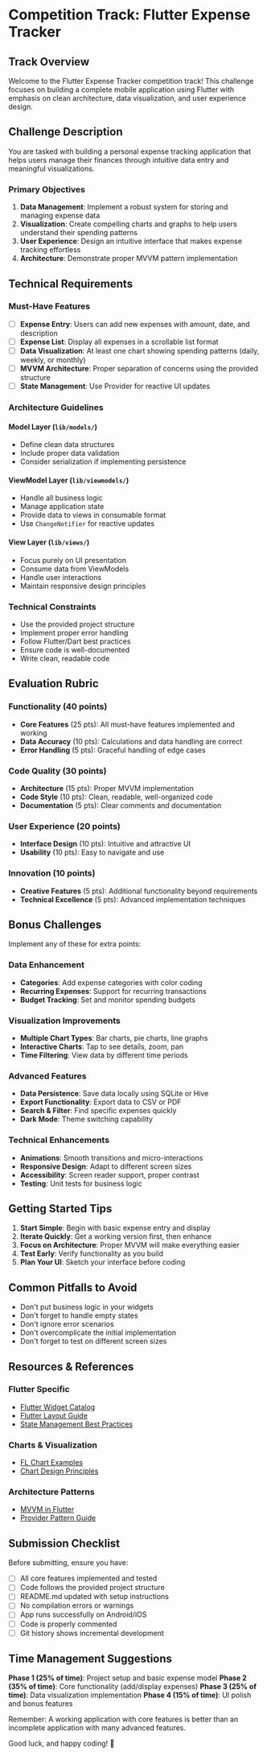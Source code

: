 # Competition Track: Flutter Expense Tracker

## Track Overview

Welcome to the Flutter Expense Tracker competition track! This challenge focuses on building a complete mobile application using Flutter with emphasis on clean architecture, data visualization, and user experience design.

## Challenge Description

You are tasked with building a personal expense tracking application that helps users manage their finances through intuitive data entry and meaningful visualizations.

### Primary Objectives

1. **Data Management**: Implement a robust system for storing and managing expense data
2. **Visualization**: Create compelling charts and graphs to help users understand their spending patterns
3. **User Experience**: Design an intuitive interface that makes expense tracking effortless
4. **Architecture**: Demonstrate proper MVVM pattern implementation

## Technical Requirements

### Must-Have Features

- [ ] **Expense Entry**: Users can add new expenses with amount, date, and description
- [ ] **Expense List**: Display all expenses in a scrollable list format
- [ ] **Data Visualization**: At least one chart showing spending patterns (daily, weekly, or monthly)
- [ ] **MVVM Architecture**: Proper separation of concerns using the provided structure
- [ ] **State Management**: Use Provider for reactive UI updates

### Architecture Guidelines

#### Model Layer (`lib/models/`)
- Define clean data structures
- Include proper data validation
- Consider serialization if implementing persistence

#### ViewModel Layer (`lib/viewmodels/`)
- Handle all business logic
- Manage application state
- Provide data to views in consumable format
- Use `ChangeNotifier` for reactive updates

#### View Layer (`lib/views/`)
- Focus purely on UI presentation
- Consume data from ViewModels
- Handle user interactions
- Maintain responsive design principles

### Technical Constraints

- Use the provided project structure
- Implement proper error handling
- Follow Flutter/Dart best practices
- Ensure code is well-documented
- Write clean, readable code

## Evaluation Rubric

### Functionality (40 points)
- **Core Features** (25 pts): All must-have features implemented and working
- **Data Accuracy** (10 pts): Calculations and data handling are correct
- **Error Handling** (5 pts): Graceful handling of edge cases

### Code Quality (30 points)
- **Architecture** (15 pts): Proper MVVM implementation
- **Code Style** (10 pts): Clean, readable, well-organized code
- **Documentation** (5 pts): Clear comments and documentation

### User Experience (20 points)
- **Interface Design** (10 pts): Intuitive and attractive UI
- **Usability** (10 pts): Easy to navigate and use

### Innovation (10 points)
- **Creative Features** (5 pts): Additional functionality beyond requirements
- **Technical Excellence** (5 pts): Advanced implementation techniques

## Bonus Challenges

Implement any of these for extra points:

### Data Enhancement
- **Categories**: Add expense categories with color coding
- **Recurring Expenses**: Support for recurring transactions
- **Budget Tracking**: Set and monitor spending budgets

### Visualization Improvements
- **Multiple Chart Types**: Bar charts, pie charts, line graphs
- **Interactive Charts**: Tap to see details, zoom, pan
- **Time Filtering**: View data by different time periods

### Advanced Features
- **Data Persistence**: Save data locally using SQLite or Hive
- **Export Functionality**: Export data to CSV or PDF
- **Search & Filter**: Find specific expenses quickly
- **Dark Mode**: Theme switching capability

### Technical Enhancements
- **Animations**: Smooth transitions and micro-interactions
- **Responsive Design**: Adapt to different screen sizes
- **Accessibility**: Screen reader support, proper contrast
- **Testing**: Unit tests for business logic

## Getting Started Tips

1. **Start Simple**: Begin with basic expense entry and display
2. **Iterate Quickly**: Get a working version first, then enhance
3. **Focus on Architecture**: Proper MVVM will make everything easier
4. **Test Early**: Verify functionality as you build
5. **Plan Your UI**: Sketch your interface before coding

## Common Pitfalls to Avoid

- Don't put business logic in your widgets
- Don't forget to handle empty states
- Don't ignore error scenarios
- Don't overcomplicate the initial implementation
- Don't forget to test on different screen sizes

## Resources & References

### Flutter Specific
- [Flutter Widget Catalog](https://docs.flutter.dev/development/ui/widgets)
- [Flutter Layout Guide](https://docs.flutter.dev/development/ui/layout)
- [State Management Best Practices](https://docs.flutter.dev/development/data-and-backend/state-mgmt)

### Charts & Visualization
- [FL Chart Examples](https://github.com/imaNNeoFighT/fl_chart/tree/master/example)
- [Chart Design Principles](https://material.io/design/communication/data-visualization.html)

### Architecture Patterns
- [MVVM in Flutter](https://medium.com/flutter-community/flutter-mvvm-architecture-f8bed2521958)
- [Provider Pattern Guide](https://flutter.dev/docs/development/data-and-backend/state-mgmt/simple)

## Submission Checklist

Before submitting, ensure you have:

- [ ] All core features implemented and tested
- [ ] Code follows the provided project structure
- [ ] README.md updated with setup instructions
- [ ] No compilation errors or warnings
- [ ] App runs successfully on Android/iOS
- [ ] Code is properly commented
- [ ] Git history shows incremental development

## Time Management Suggestions

**Phase 1 (25% of time)**: Project setup and basic expense model
**Phase 2 (35% of time)**: Core functionality (add/display expenses)
**Phase 3 (25% of time)**: Data visualization implementation
**Phase 4 (15% of time)**: UI polish and bonus features

Remember: A working application with core features is better than an incomplete application with many advanced features.

Good luck, and happy coding! 🎯